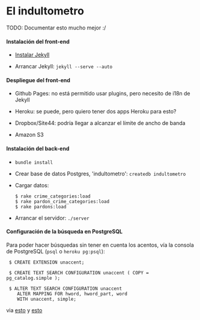 El indultometro 
============

TODO: Documentar esto mucho mejor :/

#### Instalación del front-end

 * [Instalar Jekyll][1]
        
 * Arrancar Jekyll: `jekyll --serve --auto`

[1]: http://jekyllbootstrap.com/usage/jekyll-quick-start.html

#### Despliegue del front-end

 * Github Pages: no está permitido usar plugins, pero necesito de i18n de Jekyll
 
 * Heroku: se puede, pero quiero tener dos apps Heroku para esto?
 
 * Dropbox/Site44: podría llegar a alcanzar el límite de ancho de banda
 
 * Amazon S3

#### Instalación del back-end

 * `bundle install`
 
 * Crear base de datos Postgres, 'indultometro': `createdb indultometro`
 
 * Cargar datos: 

       $ rake crime_categories:load
       $ rake pardon_crime_categories:load
       $ rake pardons:load
 
 * Arrancar el servidor: `./server`
 
#### Configuración de la búsqueda en PostgreSQL

Para poder hacer búsquedas sin tener en cuenta los acentos, vía la consola de PostgreSQL (`psql` o `heroku pg:psql`):

     $ CREATE EXTENSION unaccent;
     
     $ CREATE TEXT SEARCH CONFIGURATION unaccent ( COPY = pg_catalog.simple );

     $ ALTER TEXT SEARCH CONFIGURATION unaccent
        ALTER MAPPING FOR hword, hword_part, word
        WITH unaccent, simple;

via [esto](https://devcenter.heroku.com/articles/heroku-postgres-extensions-postgis-full-text-search#full-text-search-dictionaries) y [esto](http://domas.monkus.lt/full-text-search-postgresql)